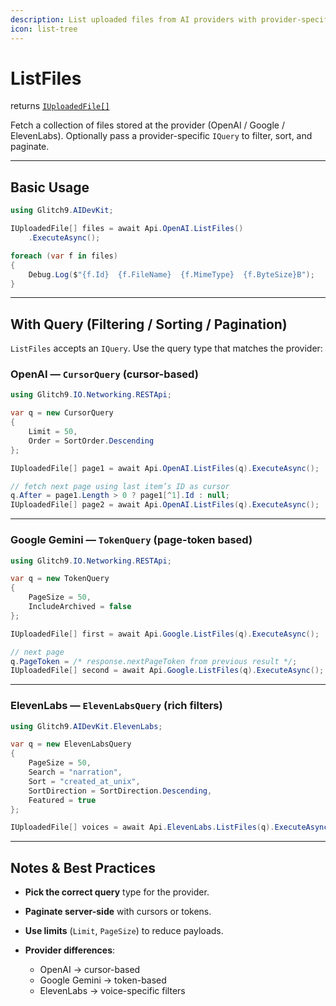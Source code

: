 ```yaml
---
description: List uploaded files from AI providers with provider-specific query filters
icon: list-tree
---
```

 
# ListFiles

returns [`IUploadedFile[]`](https://glitch9inc.github.io/DocFx.AIDevKit/api/Glitch9.AIDevKit.IUploadedFile.html)

Fetch a collection of files stored at the provider (OpenAI / Google / ElevenLabs).
Optionally pass a provider-specific `IQuery` to filter, sort, and paginate.

---

## Basic Usage

```csharp
using Glitch9.AIDevKit;

IUploadedFile[] files = await Api.OpenAI.ListFiles()
    .ExecuteAsync();

foreach (var f in files)
{
    Debug.Log($"{f.Id}  {f.FileName}  {f.MimeType}  {f.ByteSize}B");
}
```

---

## With Query (Filtering / Sorting / Pagination)

`ListFiles` accepts an `IQuery`. Use the query type that matches the provider:

### OpenAI — `CursorQuery` (cursor-based)

```csharp
using Glitch9.IO.Networking.RESTApi;

var q = new CursorQuery
{
    Limit = 50,
    Order = SortOrder.Descending
};

IUploadedFile[] page1 = await Api.OpenAI.ListFiles(q).ExecuteAsync();

// fetch next page using last item’s ID as cursor
q.After = page1.Length > 0 ? page1[^1].Id : null;
IUploadedFile[] page2 = await Api.OpenAI.ListFiles(q).ExecuteAsync();
```

---

### Google Gemini — `TokenQuery` (page-token based)

```csharp
using Glitch9.IO.Networking.RESTApi;

var q = new TokenQuery
{
    PageSize = 50,
    IncludeArchived = false
};

IUploadedFile[] first = await Api.Google.ListFiles(q).ExecuteAsync();

// next page
q.PageToken = /* response.nextPageToken from previous result */;
IUploadedFile[] second = await Api.Google.ListFiles(q).ExecuteAsync();
```

---

### ElevenLabs — `ElevenLabsQuery` (rich filters)

```csharp
using Glitch9.AIDevKit.ElevenLabs;

var q = new ElevenLabsQuery
{
    PageSize = 50,
    Search = "narration",
    Sort = "created_at_unix",
    SortDirection = SortDirection.Descending,
    Featured = true
};

IUploadedFile[] voices = await Api.ElevenLabs.ListFiles(q).ExecuteAsync();
```

---

## Notes & Best Practices

* **Pick the correct query** type for the provider.
* **Paginate server-side** with cursors or tokens.
* **Use limits** (`Limit`, `PageSize`) to reduce payloads.
* **Provider differences**:

  * OpenAI → cursor-based
  * Google Gemini → token-based
  * ElevenLabs → voice-specific filters
